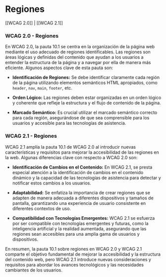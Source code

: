 # Regiones

[[WCAG 2.0]] | [[WCAG 2.1]]

### WCAG 2.0 - Regiones

En WCAG 2.0, la pauta 10.1 se centra en la organización de la página web mediante el uso adecuado de regiones identificables. Las regiones son áreas lógicas y definidas del contenido que ayudan a los usuarios a entender la estructura de la página y a navegar por ella de manera más eficiente. Algunos aspectos clave de esta pauta son:

- **Identificación de Regiones:** Se debe identificar claramente cada región de la página utilizando elementos semánticos HTML apropiados, como `header`, `nav`, `main`, `footer`, etc.
  
- **Orden Lógico:** Las regiones deben estar organizadas en un orden lógico y coherente que refleje la estructura y el flujo de contenido de la página.

- **Marcado Semántico:** Es crucial utilizar el marcado semántico correcto para cada región, asegurándose de que sea comprensible para los usuarios y accesible para las tecnologías de asistencia.

### WCAG 2.1 - Regiones

WCAG 2.1 amplía la pauta 10.1 de WCAG 2.0 al introducir nuevas características y requisitos para mejorar la accesibilidad de las regiones en la web. Algunas diferencias clave con respecto a WCAG 2.0 son:

- **Identificación de Cambios en el Contenido:** En WCAG 2.1, se presta especial atención a la identificación de cambios en el contenido dinámico y la capacidad de las tecnologías de asistencia para detectar y notificar estos cambios a los usuarios.

- **Adaptabilidad:** Se enfatiza la importancia de crear regiones que se adapten de manera adecuada a diferentes dispositivos y tamaños de pantalla, garantizando una experiencia de usuario consistente en diferentes contextos de uso.

- **Compatibilidad con Tecnologías Emergentes:** WCAG 2.1 se esfuerza por ser compatible con tecnologías emergentes y futuras, como la inteligencia artificial y la realidad aumentada, asegurando que las regiones sean accesibles para una amplia gama de usuarios y dispositivos.

En resumen, la pauta 10.1 sobre regiones en WCAG 2.0 y WCAG 2.1 comparte el objetivo fundamental de mejorar la accesibilidad y la estructura del contenido web, pero WCAG 2.1 introduce nuevas consideraciones y requisitos para abordar los avances tecnológicos y las necesidades cambiantes de los usuarios.